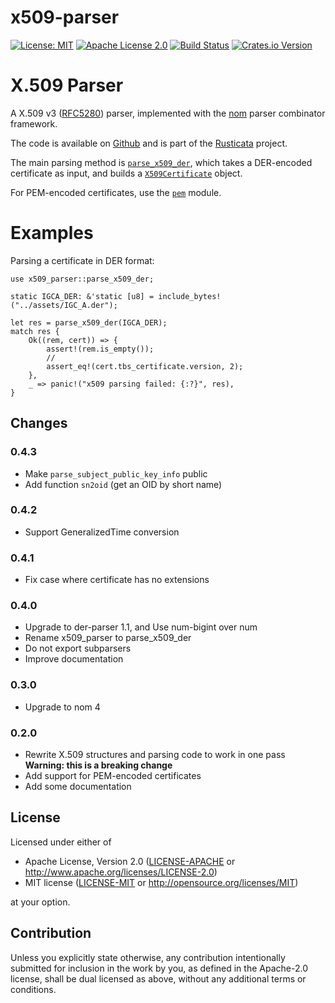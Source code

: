 # x509-parser

[![License: MIT](https://img.shields.io/badge/License-MIT-yellow.svg)](./LICENSE-MIT)
[![Apache License 2.0](https://img.shields.io/badge/License-Apache%202.0-blue.svg)](./LICENSE-APACHE)
[![Build Status](https://travis-ci.org/rusticata/x509-parser.svg?branch=master)](https://travis-ci.org/rusticata/x509-parser)
[![Crates.io Version](https://img.shields.io/crates/v/x509-parser.svg)](https://crates.io/crates/x509-parser)

<!-- cargo-sync-readme start -->

# X.509 Parser

A X.509 v3 ([RFC5280]) parser, implemented with the [nom](https://github.com/Geal/nom)
parser combinator framework.

The code is available on [Github](https://github.com/rusticata/x509-parser)
and is part of the [Rusticata](https://github.com/rusticata) project.

The main parsing method is [`parse_x509_der`](fn.parse_x509_der.html), which takes a DER-encoded
certificate as input, and builds a [`X509Certificate`](x509/struct.X509Certificate.html) object.

For PEM-encoded certificates, use the [`pem`](pem/index.html) module.

# Examples

Parsing a certificate in DER format:

```rust,no_run
use x509_parser::parse_x509_der;

static IGCA_DER: &'static [u8] = include_bytes!("../assets/IGC_A.der");

let res = parse_x509_der(IGCA_DER);
match res {
    Ok((rem, cert)) => {
        assert!(rem.is_empty());
        //
        assert_eq!(cert.tbs_certificate.version, 2);
    },
    _ => panic!("x509 parsing failed: {:?}", res),
}
```

[RFC5280]: https://tools.ietf.org/html/rfc5280

<!-- cargo-sync-readme end -->

## Changes

### 0.4.3

- Make `parse_subject_public_key_info` public
- Add function `sn2oid` (get an OID by short name)

### 0.4.2

- Support GeneralizedTime conversion

### 0.4.1

- Fix case where certificate has no extensions

### 0.4.0

- Upgrade to der-parser 1.1, and Use num-bigint over num
- Rename x509_parser to parse_x509_der
- Do not export subparsers
- Improve documentation

### 0.3.0

- Upgrade to nom 4

### 0.2.0

- Rewrite X.509 structures and parsing code to work in one pass
  **Warning: this is a breaking change**
- Add support for PEM-encoded certificates
- Add some documentation

## License

Licensed under either of

 * Apache License, Version 2.0
   ([LICENSE-APACHE](LICENSE-APACHE) or http://www.apache.org/licenses/LICENSE-2.0)
 * MIT license
   ([LICENSE-MIT](LICENSE-MIT) or http://opensource.org/licenses/MIT)

at your option.

## Contribution

Unless you explicitly state otherwise, any contribution intentionally submitted
for inclusion in the work by you, as defined in the Apache-2.0 license, shall be
dual licensed as above, without any additional terms or conditions.
